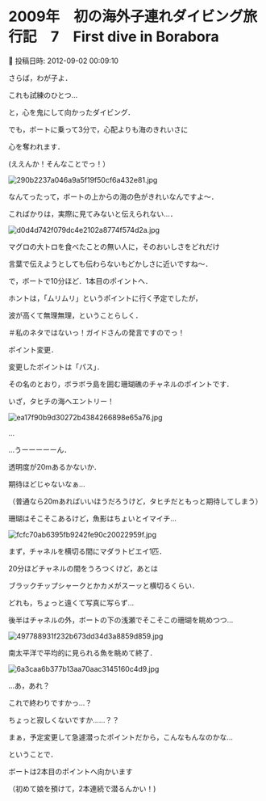 # 2009年　初の海外子連れダイビング旅行記　7　First dive in Borabora

📅 投稿日時: 2012-09-02 00:09:10

さらば，わが子よ．


これも試練のひとつ…





と，心を鬼にして向かったダイビング．





でも，ボートに乗って3分で，心配よりも海のきれいさに


心を奪われます．


(ええんか！そんなことでっ！）




![290b2237a046a9a5f19f50cf6a432e81.jpg](images/290b2237a046a9a5f19f50cf6a432e81.jpg)







なんてったって，ボートの上からの海の色がきれいなんですよ～．


こればかりは，実際に見てみないと伝えられない…．




![d0d4d742f079dc4e2102a8774f574d2a.jpg](images/d0d4d742f079dc4e2102a8774f574d2a.jpg)




マグロの大トロを食べたことの無い人に，そのおいしさをどれだけ


言葉で伝えようとしても伝わらないもどかしさに近いですね～．





で，ボートで10分ほど．1本目のポイントへ．


ホントは，「ムリムリ」というポイントに行く予定でしたが，


波が高くて無理無理，ということらしく．


＃私のネタではないっ！ガイドさんの発言ですのでっ！


ポイント変更．





変更したポイントは「パス」．


その名のとおり，ボラボラ島を囲む珊瑚礁のチャネルのポイントです．


いざ，タヒチの海へエントリー！







![ea17f90b9d30272b4384266898e65a76.jpg](images/ea17f90b9d30272b4384266898e65a76.jpg)




…


…うーーーーーん．


透明度が20mあるかないか．


期待ほどじゃないなぁ…


（普通なら20mあればいいほうだろうけど，タヒチだともっと期待してしまう）


珊瑚はそこそこあるけど，魚影はちょいとイマイチ…




![fcfc70ab6395fb9242fe90c20022959f.jpg](images/fcfc70ab6395fb9242fe90c20022959f.jpg)




まず，チャネルを横切る間にマダラトビエイ1匹．


20分ほどチャネルの間をうろつくけど，あとは


ブラックチップシャークとかカメがスーッと横切るくらい．


どれも，ちょっと遠くて写真に写らず…





後半はチャネルの外，ボートの下の浅瀬でそこそこの珊瑚を眺めつつ…




![497788931f232b673dd34d3a8859d859.jpg](images/497788931f232b673dd34d3a8859d859.jpg)




南太平洋で平均的に見られる魚を眺めて終了．




![6a3caa6b377b13aa70aac3145160c4d9.jpg](images/6a3caa6b377b13aa70aac3145160c4d9.jpg)







…あ，あれ？


これで終わりですかっ…？


ちょっと寂しくないですか……？？





まぁ，予定変更して急遽潜ったポイントだから，こんなもんなのかな… 


ということで．


ボートは2本目のポイントへ向かいます


（初めて娘を預けて，2本連続で潜るんかい！)
